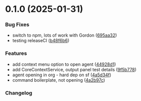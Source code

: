 # 0.1.0 (2025-01-31)


### Bug Fixes

* switch to npm, lots of work with Gordon ([695aa32](https://github.com/salesforcecli/vsode-agents/commit/695aa324618e9d326eaced9731a3cbbafbcbff44))
* testing releaseCI ([b48f6b6](https://github.com/salesforcecli/vsode-agents/commit/b48f6b6c675ae42ced3c18f4f05e8597afa590ce))


### Features

* add context menu option to open agent ([44928d1](https://github.com/salesforcecli/vsode-agents/commit/44928d192e1c8e315760cb90c89c3778cbb3a8ef))
* add CoreContextService, output panel test details ([9f5b778](https://github.com/salesforcecli/vsode-agents/commit/9f5b778ce768eb54ab4c228d7aa3bec4d75ad183))
* agent opening in org - hard dep on sf ([4a5d34f](https://github.com/salesforcecli/vsode-agents/commit/4a5d34f3437124efb7ac1034dacaac3d79ad7c36))
* command boilerplate, not opening ([4a2b97c](https://github.com/salesforcecli/vsode-agents/commit/4a2b97cbc6fe4df626d53ecc9b22fc2671977d55))



### Changelog
